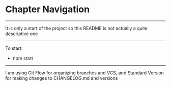 # Chapter Navigation

---

It is only a start of the project so this README is not actually a quite descriptive one

---

To start:

-   npm start

---

I am using Git Flow for organizing branches and VCS, and Standard Version for making changes to CHANGELOG.md and versions
